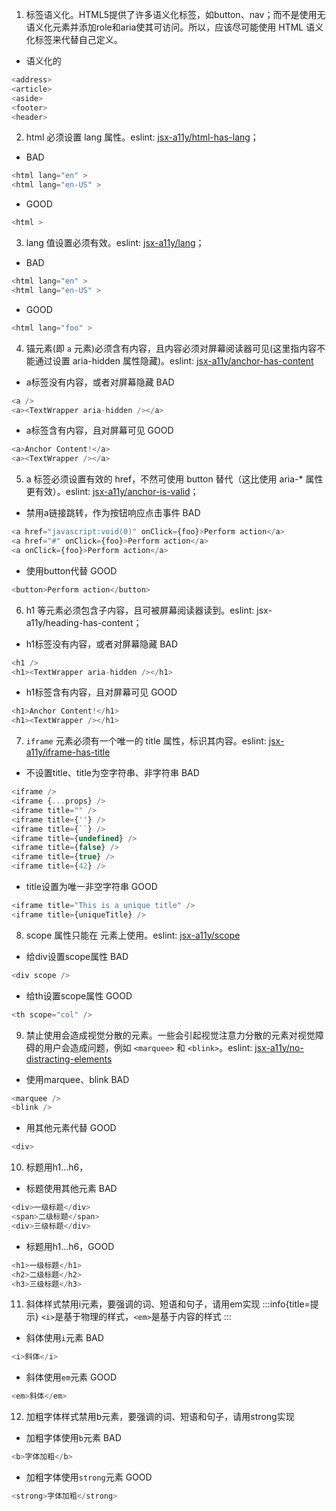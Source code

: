 1. 标签语义化。HTML5提供了许多语义化标签，如button、nav；而不是使用无语义化元素并添加role和aria使其可访问。所以，应该尽可能使用 HTML 语义化标签来代替自己定义。
- 语义化的
```js | pure
<address>
<article>
<aside>
<footer>
<header>
```

2. html 必须设置 lang 属性。eslint: [jsx-a11y/html-has-lang](https://github.com/jsx-eslint/eslint-plugin-jsx-a11y/blob/main/docs/rules/html-has-lang.md)；
- <Badge type="error">BAD</Badge>
```js | pure
<html lang="en" >
<html lang="en-US" >
```
- <Badge type="success">GOOD</Badge>
```js | pure
<html >
```
3. lang 值设置必须有效。eslint: [jsx-a11y/lang](https://github.com/jsx-eslint/eslint-plugin-jsx-a11y/blob/main/docs/rules/lang.md)；
- <Badge type="error">BAD</Badge>
```js | pure
<html lang="en" >
<html lang="en-US" >
```
- <Badge type="success">GOOD</Badge>
```js | pure
<html lang="foo" >
```
4. 锚元素(即 `a` 元素)必须含有内容，且内容必须对屏幕阅读器可见(这里指内容不能通过设置 aria-hidden 属性隐藏)。eslint: [jsx-a11y/anchor-has-content](https://github.com/jsx-eslint/eslint-plugin-jsx-a11y/blob/master/docs/rules/anchor-has-content.md)
- a标签没有内容，或者对屏幕隐藏 <Badge type="error">BAD</Badge>
```js | pure
<a />
<a><TextWrapper aria-hidden /></a>
```
- a标签含有内容，且对屏幕可见  <Badge type="success">GOOD</Badge>
```js | pure
<a>Anchor Content!</a>
<a><TextWrapper /></a>
```
5. a 标签必须设置有效的 href，不然可使用 button 替代（这比使用 aria-* 属性更有效）。eslint: [jsx-a11y/anchor-is-valid](https://github.com/jsx-eslint/eslint-plugin-jsx-a11y/blob/main/docs/rules/anchor-is-valid.md)；
- 禁用a链接跳转，作为按钮响应点击事件 <Badge type="error">BAD</Badge>
```js | pure
<a href="javascript:void(0)" onClick={foo}>Perform action</a>
<a href="#" onClick={foo}>Perform action</a>
<a onClick={foo}>Perform action</a>
```
- 使用button代替  <Badge type="success">GOOD</Badge>
```js | pure
<button>Perform action</button>
```

6. h1 等元素必须包含子内容，且可被屏幕阅读器读到。eslint: jsx-a11y/heading-has-content；
- h1标签没有内容，或者对屏幕隐藏 <Badge type="error">BAD</Badge>
```js | pure
<h1 />
<h1><TextWrapper aria-hidden /></h1>
```
- h1标签含有内容，且对屏幕可见  <Badge type="success">GOOD</Badge>
```js | pure
<h1>Anchor Content!</h1>
<h1><TextWrapper /></h1>
```
7. `iframe` 元素必须有一个唯一的 title 属性，标识其内容。eslint: [jsx-a11y/iframe-has-title](https://github.com/jsx-eslint/eslint-plugin-jsx-a11y/blob/main/docs/rules/iframe-has-title.md)
- 不设置title、title为空字符串、非字符串  <Badge type="error">BAD</Badge>
```js | pure
<iframe />
<iframe {...props} />
<iframe title="" />
<iframe title={''} />
<iframe title={``} />
<iframe title={undefined} />
<iframe title={false} />
<iframe title={true} />
<iframe title={42} />
```
- title设置为唯一非空字符串 <Badge type="success">GOOD</Badge>
```js | pure
<iframe title="This is a unique title" />
<iframe title={uniqueTitle} />
```
8. scope 属性只能在 <th> 元素上使用。eslint: [jsx-a11y/scope](https://github.com/jsx-eslint/eslint-plugin-jsx-a11y/blob/main/docs/rules/scope.md)
- 给div设置scope属性 <Badge type="error">BAD</Badge>
```js | pure 
<div scope />
```
- 给th设置scope属性 <Badge type="success">GOOD</Badge>
```js | pure
<th scope="col" />
```

9. 禁止使用会造成视觉分散的元素。一些会引起视觉注意力分散的元素对视觉障碍的用户会造成问题，例如 `<marquee>` 和 `<blink>`。eslint: [jsx-a11y/no-distracting-elements](https://github.com/jsx-eslint/eslint-plugin-jsx-a11y/blob/master/docs/rules/no-distracting-elements.md)
- 使用marquee、blink <Badge type="error">BAD</Badge>
```js | pure
<marquee />
<blink />
```
- 用其他元素代替 <Badge type="success">GOOD</Badge>
```js | pure
<div>
```
10. 标题用h1...h6，
- 标题使用其他元素 <Badge type="error">BAD</Badge>
```js | pure
<div>一级标题</div>
<span>二级标题</span>
<div>三级标题</div>
```
- 标题用h1...h6，<Badge type="success">GOOD</Badge>
```js | pure
<h1>一级标题</h1>
<h2>二级标题</h2>
<h3>三级标题</h3>
```
11.  斜体样式禁用i元素，要强调的词、短语和句子，请用em实现
:::info{title=提示}
`<i>`是基于物理的样式，`<em>`是基于内容的样式
:::
- 斜体使用`i`元素 <Badge type="error">BAD</Badge>
```js | pure
<i>斜体</i>
```
- 斜体使用`em`元素 <Badge type="success">GOOD</Badge>
```js | pure
<em>斜体</em>
```
12. 加粗字体样式禁用b元素，要强调的词、短语和句子，请用strong实现
- 加粗字体使用`b`元素 <Badge type="error">BAD</Badge>
```js | pure
<b>字体加粗</b>
```
- 加粗字体使用`strong`元素 <Badge type="success">GOOD</Badge>
```js | pure
<strong>字体加粗</strong>
```